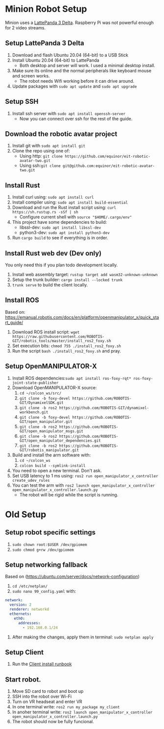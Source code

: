 # Minion Robot Setup

Minion uses a [LattePanda 3 Delta](https://www.lattepanda.com/lattepanda-3-delta).  Raspberry Pi was not powerful enough for 2 video streams.

## Setup LattePanda 3 Delta
1. Download and flash Ubuntu 20.04 (64-bit) to a USB Stick
1. Install Ubuntu 20.04 (64-bit) to LattePanda
    * Both desktop and server will work. I used a minimal desktop install.
1. Make sure its online and the normal peripherals like keyboard mouse and screen works.
    * The robot needs Wifi working before it can drive around.
1. Update packages with `sudo apt update` and `sudo apt upgrade`

## Setup SSH
1. Install ssh server with `sudo apt install openssh-server`
    * Now you can connect over ssh for the rest of the guide.

## Download the robotic avatar project
1. Install git with `sudo apt install git`
1. Clone the repo using one of:
    * Using http: `git clone https://github.com/equinor/eit-robotic-avatar-two.git`
    * Using ssh:`git clone git@github.com:equinor/eit-robotic-avatar-two.git`

## Install Rust
1. Install curl using: `sudo apt install curl`
1. Install compiler using: `sudo apt install build-essential`
1. Download and run the Rust install script using: `curl https://sh.rustup.rs -sSf | sh`
    * Configure current shell with `source "$HOME/.cargo/env"`
1. This project have some dependencies to build:
    * libssl-dev: `sudo apt install libssl-dev`
    * python3-dev: `sudo apt install python3-dev`
1. Run `cargo build` to see if everything is in order.

## Install Rust web dev (Dev only)
You only need this if you plan todo development locally. 
1. Install web assembly target: `rustup target add wasm32-unknown-unknown`
1. Setup the trunk builder: `cargo install --locked trunk`
1. `trunk serve` to build the client locally.

## Install ROS
Based on: https://emanual.robotis.com/docs/en/platform/openmanipulator_x/quick_start_guide/
1. Download ROS install script: `wget https://raw.githubusercontent.com/ROBOTIS-GIT/robotis_tools/master/install_ros2_foxy.sh`
1. Set execution bits: `chmod 755 ./install_ros2_foxy.sh`
1. Run the script `bash ./install_ros2_foxy.sh` and pray.

## Setup OpenMANIPULATOR-X
1. Install ROS dependencies:`sudo apt install ros-foxy-rqt* ros-foxy-joint-state-publisher` 
1. Download OpenMANIPULATOR-X source:
    1. `cd ~/colcon_ws/src/` 
    1. `git clone -b foxy-devel https://github.com/ROBOTIS-GIT/DynamixelSDK.git`  
    1. `git clone -b ros2 https://github.com/ROBOTIS-GIT/dynamixel-workbench.git`  
    1. `git clone -b foxy-devel https://github.com/ROBOTIS-GIT/open_manipulator.git`  
    1. `git clone -b ros2 https://github.com/ROBOTIS-GIT/open_manipulator_msgs.git`  
    1. `git clone -b ros2 https://github.com/ROBOTIS-GIT/open_manipulator_dependencies.git`  
    1. `git clone -b ros2 https://github.com/ROBOTIS-GIT/robotis_manipulator.git`
1. Build and install the arm software with:
    1. `cd ~/colcon_ws`
    1. `colcon build --symlink-install`
1. You need to open a new terminal. Don't ask.
1. Set USB latency to 1 ms using: `ros2 run open_manipulator_x_controller create_udev_rules`
1. You can test the arm with `ros2 launch open_manipulator_x_controller open_manipulator_x_controller.launch.py`
    * The robot will be rigid while the script is running.

# Old Setup

## Setup robot specific settings
1. `sudo chown root:$USER /dev/gpiomem`
1. `sudo chmod g+rw /dev/gpiomem`

## Setup networking fallback
Based on (https://ubuntu.com/server/docs/network-configuration)  

1. `cd /etc/netplan/`  
1. `sudo nano 99_config.yaml` with:
``` yaml
network:  
  version: 2  
  renderer: networkd  
  ethernets:  
    eth0:  
      addresses:  
        - 192.168.0.1/24
``` 
1. After making the changes, apply them in terminal: `sudo netplan apply`

## Setup Client
1. Run the [Client install runbook](./client-setup.md)

## Start robot.
1. Move SD card to robot and boot up
1. SSH into the robot over Wi-Fi
1. Turn on VR headseat and enter VR
1. In one terminal write: `ros2 run my_package my_client`
1. In anoher terminal write: `ros2 launch open_manipulator_x_controller open_manipulator_x_controller.launch.py`
1. The robot should now be fully funcional. 
